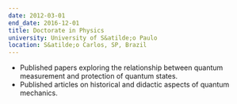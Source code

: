 ```yaml
---
date: 2012-03-01
end_date: 2016-12-01
title: Doctorate in Physics
university: University of S&atilde;o Paulo
location: S&atilde;o Carlos, SP, Brazil
---
```

 - Published papers exploring the relationship between quantum measurement and protection of quantum states.
 - Published articles on historical and didactic aspects of quantum mechanics.
